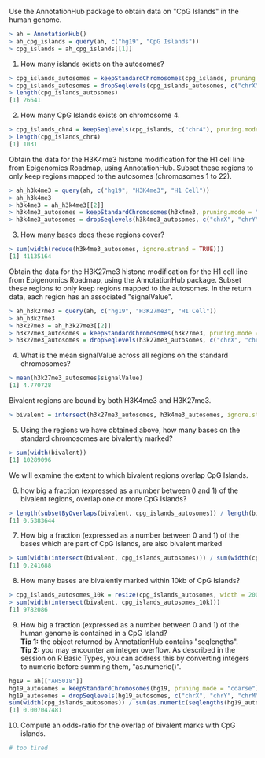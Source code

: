 Use the AnnotationHub package to obtain data on "CpG Islands" in the human genome.
```R
> ah = AnnotationHub()
> ah_cpg_islands = query(ah, c("hg19", "CpG Islands"))
> cpg_islands = ah_cpg_islands[[1]]
```

1. How many islands exists on the autosomes?
```R
> cpg_islands_autosomes = keepStandardChromosomes(cpg_islands, pruning.mode = "coarse")
> cpg_islands_autosomes = dropSeqlevels(cpg_islands_autosomes, c("chrX", "chrY", "chrM"), pruning.mode = "coarse")
> length(cpg_islands_autosomes)
[1] 26641
```

2. How many CpG Islands exists on chromosome 4.
```R
> cpg_islands_chr4 = keepSeqlevels(cpg_islands, c("chr4"), pruning.mode = "coarse")
> length(cpg_islands_chr4)
[1] 1031
```

Obtain the data for the H3K4me3 histone modification for the H1 cell line from Epigenomics Roadmap, using AnnotationHub. Subset these regions to only keep regions mapped to the autosomes (chromosomes 1 to 22).
```R
> ah_h3k4me3 = query(ah, c("hg19", "H3K4me3", "H1 Cell"))
> ah_h3k4me3
> h3k4me3 = ah_h3k4me3[[2]]
> h3k4me3_autosomes = keepStandardChromosomes(h3k4me3, pruning.mode = "coarse")
> h3k4me3_autosomes = dropSeqlevels(h3k4me3_autosomes, c("chrX", "chrY", "chrM"), pruning.mode = "coarse")
```

3. How many bases does these regions cover?
```R
> sum(width(reduce(h3k4me3_autosomes, ignore.strand = TRUE)))
[1] 41135164
```

Obtain the data for the H3K27me3 histone modification for the H1 cell line from Epigenomics Roadmap, using the AnnotationHub package. Subset these regions to only keep regions mapped to the autosomes. In the return data, each region has an associated "signalValue".
```R
> ah_h3k27me3 = query(ah, c("hg19", "H3K27me3", "H1 Cell"))
> ah_h3k27me3
> h3k27me3 = ah_h3k27me3[[2]]
> h3k27me3_autosomes = keepStandardChromosomes(h3k27me3, pruning.mode = "coarse")
> h3k27me3_autosomes = dropSeqlevels(h3k27me3_autosomes, c("chrX", "chrY", "chrM"), pruning.mode = "coarse")
```

4. What is the mean signalValue across all regions on the standard chromosomes?
```R
> mean(h3k27me3_autosomes$signalValue)
[1] 4.770728
```

Bivalent regions are bound by both H3K4me3 and H3K27me3.
```R
> bivalent = intersect(h3k27me3_autosomes, h3k4me3_autosomes, ignore.strand = TRUE)
```

5. Using the regions we have obtained above, how many bases on the standard chromosomes are bivalently marked?
```R
> sum(width(bivalent))
[1] 10289096
```

We will examine the extent to which bivalent regions overlap CpG Islands.

6. how big a fraction (expressed as a number between 0 and 1) of the bivalent regions, overlap one or more CpG Islands?
```R
> length(subsetByOverlaps(bivalent, cpg_islands_autosomes)) / length(bivalent)
[1] 0.5383644
```

7. How big a fraction (expressed as a number between 0 and 1) of the bases which are part of CpG Islands, are also bivalent marked
```R
> sum(width(intersect(bivalent, cpg_islands_autosomes))) / sum(width(cpg_islands_autosomes))
[1] 0.241688
```

8. How many bases are bivalently marked within 10kb of CpG Islands?
```R
> cpg_islands_autosomes_10k = resize(cpg_islands_autosomes, width = 20000 + width(cpg_islands_autosomes), fix = "center")
> sum(width(intersect(bivalent, cpg_islands_autosomes_10k)))
[1] 9782086
```

9. How big a fraction (expressed as a number between 0 and 1) of the human genome is contained in a CpG Island?  
**Tip 1:** the object returned by AnnotationHub contains "seqlengths".  
**Tip 2:** you may encounter an integer overflow. As described in the session on R Basic Types, you can address this by converting integers to numeric before summing them, "as.numeric()".
```R
hg19 = ah[["AH5018"]]
hg19_autosomes = keepStandardChromosomes(hg19, pruning.mode = "coarse")
hg19_autosomes = dropSeqlevels(hg19_autosomes, c("chrX", "chrY", "chrM"), pruning.mode = "coarse")
sum(width(cpg_islands_autosomes)) / sum(as.numeric(seqlengths(hg19_autosomes)))
[1] 0.007047481
```

10. Compute an odds-ratio for the overlap of bivalent marks with CpG islands.
```R
# too tired
```
